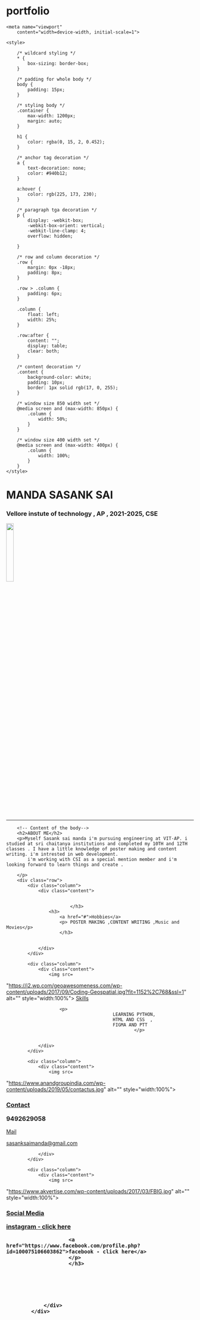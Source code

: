 # portfolio
<!DOCTYPE html>
<html>

<head>
	<title>
		Create a Portfolio Gallery
		using HTML and CSS
	</title>
	
	<meta name="viewport"
		content="width=device-width, initial-scale=1">
		
	<style>
	
		/* wildcard styling */
		* {
			box-sizing: border-box;
		}
		
		/* padding for whole body */
		body {
			padding: 15px;
		}
		
		/* styling body */
		.container {
			max-width: 1200px;
			margin: auto;
		}
		
		h1 {
			color: rgba(0, 15, 2, 0.452);
		}
		
		/* anchor tag decoration */
		a {
			text-decoration: none;
			color: #940b12;
		}
		
		a:hover {
			color: rgb(225, 173, 230);
		}
		
		/* paragraph tga decoration */
		p {
			display: -webkit-box;
			-webkit-box-orient: vertical;
			-webkit-line-clamp: 4;
			overflow: hidden;
	
		}
		
		/* row and column decoration */
		.row {
			margin: 0px -18px;
			padding: 8px;
		}
		
		.row > .column {
			padding: 6px;
		}
		
		.column {
			float: left;
			width: 25%;
		}
		
		.row:after {
			content: "";
			display: table;
			clear: both;
		}
		
		/* content decoration */
		.content {
			background-color: white;
			padding: 10px;
			border: 1px solid rgb(17, 0, 255);
		}
		
		/* window size 850 width set */
		@media screen and (max-width: 850px) {
			.column {
				width: 50%;
			}
		}
	
		/* window size 400 width set */
		@media screen and (max-width: 400px) {
			.column {
				width: 100%;
			}
		}
	</style>
</head>

<body>
	<!-- title and tag -->
	<div class="container">
		<h1>MANDA SASANK SAI</h1>
		<h3>Vellore instute of technology , AP , 2021-2025, CSE</h3>
        <img src=
"https://lh3.googleusercontent.com/XdGQUc0wQwmiKuokyO5QK-fYTf6L05_u0HJdRLwpaU5aoaGQWKNEoHTsx_JTMbtkq-LYiw=s85"
						alt="" style="width:20%">
		<hr>

		<!-- Content of the body-->
		<h2>ABOUT ME</h2>
        <p>Myself Sasank sai manda i'm pursuing engineering at VIT-AP. i studied at sri chaitanya institutions and completed my 10TH and 12TH classes . I have a little knowledge of poster making and content writing. i'm intrested in web development.
            i'm working with CSI as a special mention member and i'm looking forward to learn things and create . 

        </p>
		<div class="row">
			<div class="column">
				<div class="content">
					
					
                            </h3>
                    <h3>
                        <a href="#">Hobbies</a>
                        <p> POSTER MAKING ,CONTENT WRITING ,Music and Movies</p>
                        </h3>


				</div>
			</div>
			
			<div class="column">
				<div class="content">
					<img src=
"https://i2.wp.com/geoawesomeness.com/wp-content/uploads/2017/09/Coding-Geospatial.jpg?fit=1152%2C768&ssl=1"
						alt="" style="width:100%">
                        <a href="#">Skills</a>
					
					

                        <p>
                                            LEARNING PYTHON,
                                            HTML AND CSS  ,
                                            FIGMA AND PTT 
                                                    </p>


				</div>
			</div>
			
			<div class="column">
				<div class="content">
					<img src=
"https://www.anandgroupindia.com/wp-content/uploads/2019/05/contactus.jpg"
						alt="" style="width:100%">
					<h3>
						<a href="#">Contact</a>
                        <p>
                            9492629058
                        </p>
					</h3>
                    <a href="#">Mail </a>
                    <p>sasanksaimanda@gmail.com</p>
					
					




				</div>
			</div>
			
			<div class="column">
				<div class="content">
					<img src=
"https://www.akvertise.com/wp-content/uploads/2017/03/FBIG.jpg"
						alt="" style="width:100%">
					<h3>
						<a href="#">Social Media</a>
					<p>
                        <a href="https://www.instagram.com/sasanksaimanda/" >instagram - click here</a> 
                     
                        <a href="https://www.facebook.com/profile.php?id=100075106603862">facebook - click here</a> 
                        </p>
                        </h3>
					
					




				</div>
			</div>
		
	
</body>

</html>		
